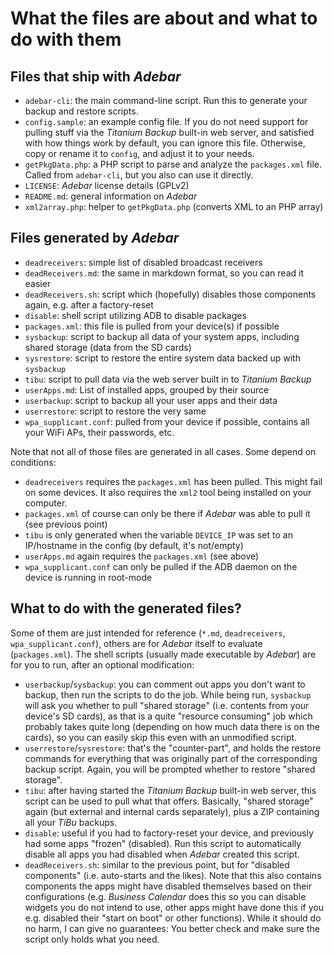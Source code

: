 # What the files are about and what to do with them

## Files that ship with *Adebar*
* `adebar-cli`: the main command-line script. Run this to generate your backup and restore scripts.
* `config.sample`: an example config file. If you do not need support for pulling stuff via the
  *Titanium Backup* built-in web server, and satisfied with how things work by default, you can
  ignore this file. Otherwise, copy or rename it to `config`, and adjust it to your needs.
* `getPkgData.php`: a PHP script to parse and analyze the `packages.xml` file. Called from
  `adebar-cli`, but you also can use it directly.
* `LICENSE`: *Adebar* license details (GPLv2)
* `README.md`: general information on *Adebar*
* `xml2array.php`: helper to `getPkgData.php` (converts XML to an PHP array)


## Files generated by *Adebar*
* `deadreceivers`: simple list of disabled broadcast receivers
* `deadReceivers.md`: the same in markdown format, so you can read it easier
* `deadReceivers.sh`: script which (hopefully) disables those components again, e.g. after a factory-reset
* `disable`: shell script utilizing ADB to disable packages
* `packages.xml`: this file is pulled from your device(s) if possible
* `sysbackup`: script to backup all data of your system apps, including shared storage (data from the SD cards)
* `sysrestore`: script to restore the entire system data backed up with `sysbackup`
* `tibu`: script to pull data via the web server built in to *Titanium Backup*
* `userApps.md`: List of installed apps, grouped by their source
* `userbackup`: script to backup all your user apps and their data
* `userrestore`: script to restore the very same
* `wpa_supplicant.conf`: pulled from your device if possible, contains all your WiFi APs, their passwords, etc.

Note that not all of those files are generated in all cases. Some depend on conditions:

* `deadreceivers` requires the `packages.xml` has been pulled. This might fail on some devices. It also requires the `xml2` tool being installed on your computer.
* `packages.xml` of course can only be there if *Adebar* was able to pull it (see previous point)
* `tibu` is only generated when the variable `DEVICE_IP` was set to an IP/hostname in the config (by default, it's not/empty)
* `userApps.md` again requires the `packages.xml` (see above)
* `wpa_supplicant.conf` can only be pulled if the ADB daemon on the device is running in root-mode


## What to do with the generated files?
Some of them are just intended for reference (`*.md`, `deadreceivers`, `wpa_supplicant.conf`), others
are for *Adebar* itself to evaluate (`packages.xml`). The shell scripts (usually made executable by
*Adebar*) are for you to run, after an optional modification:

* `userbackup`/`sysbackup`: you can comment out apps you don't want to backup, then run the scripts to do the job.
  While being run, `sysbackup` will ask you whether to pull "shared storage" (i.e. contents from your device's
  SD cards), as that is a quite "resource consuming" job which probably takes quite long (depending on how much
  data there is on the cards), so you can easily skip this even with an unmodified script.
* `userrestore`/`sysrestore`: that's the "counter-part", and holds the restore commands for everything that was
  originally part of the corresponding backup script. Again, you will be prompted whether to restore "shared storage".
* `tibu`: after having started the *Titanium Backup* built-in web server, this script can be used to pull what that
  offers. Basically, "shared storage" again (but external and internal cards separately), plus a ZIP containing
  all your *TiBu* backups.
* `disable`: useful if you had to factory-reset your device, and previously had some apps "frozen" (disabled).
  Run this script to automatically disable all apps you had disabled when *Adebar* created this script.
* `deadReceivers.sh`: similar to the previous point, but for "disabled components" (i.e. auto-starts and the
  likes). Note that this also contains components the apps might have disabled themselves based on their
  configurations (e.g. *Business Calendar* does this so you can disable widgets you do not intend to use,
  other apps might have done this if you e.g. disabled their "start on boot" or other functions). While it
  should do no harm, I can give no guarantees: You better check and make sure the script only holds what you need.
